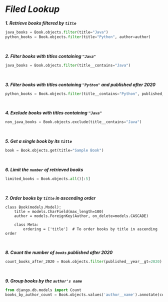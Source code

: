 # *Filed Lookup*

***1. Retrieve books filtered by `title`***

```python
java_books = Book.objects.filter(title="Java")
python_books = Book.objects.filter(title="Python", author=author)
```
<br>

***2. Filter books with titles containing `"Java"`***

```python
java_books = Book.objects.filter(title__contains="Java")
```

<br>

***3. Filter books with titles containing `"Python"` and published after 2020***

```python
python_books = Book.objects.filter(title__contains="Python", published__year__gt=2020)
```

<br> 

***4. Exclude books with titles containing `"Java"`***

```python
non_java_books = Book.objects.exclude(title__contains="Java")
```

<br>

***5. Get a single book by its `title`***

```python
book = Book.objects.get(title="Sample Book")
```

<br>

***6. Limit the `number` of retrieved books***

```python
limited_books = Book.objects.all()[:5]
```

<br>

***7. Order books by `title` in ascending order***

```python3
class Book(models.Model):
    title = models.CharField(max_length=100)
    author = models.ForeignKey(Author, on_delete=models.CASCADE)
    
    class Meta:
        ordering = ['title']  # To order books by title in ascending order
```

<br>

***8. Count the number of `books` published after 2020***

```python
count_books_after_2020 = Book.objects.filter(published__year__gt=2020).count()
```

<br>

***9. Group books by the `author's name`***

```python
from django.db.models import Count
books_by_author_count = Book.objects.values('author__name').annotate(count=Count('id'))
```

